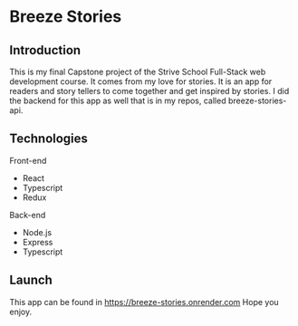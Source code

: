 # Breeze Stories

## Introduction

This is my final Capstone project of the Strive School Full-Stack web development course. It comes from my love for stories. It is an app for readers and story tellers to come together and get inspired by stories. I did the backend for this app as well that is in my repos, called breeze-stories-api.

## Technologies

Front-end

- React
- Typescript
- Redux

Back-end

- Node.js
- Express
- Typescript

## Launch

This app can be found in https://breeze-stories.onrender.com
Hope you enjoy.
